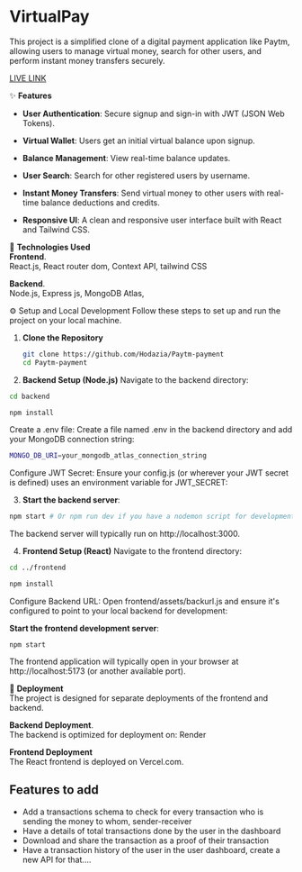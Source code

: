 # VirtualPay
This project is a simplified clone of a digital payment application like Paytm, allowing users to manage virtual money, search for other users, and perform instant money transfers securely. 

[LIVE LINK](https://paytm-payment-eta.vercel.app/)  

✨ **Features**
- **User Authentication**: Secure signup and sign-in with JWT (JSON Web Tokens).

- **Virtual Wallet**: Users get an initial virtual balance upon signup.

- **Balance Management**: View real-time balance updates.

- **User Search**: Search for other registered users by username.

- **Instant Money Transfers**: Send virtual money to other users with real-time balance deductions and credits.

- **Responsive UI**: A clean and responsive user interface built with React and Tailwind CSS.

🚀 **Technologies Used**    
**Frontend**.  
React.js, React router dom, Context API, tailwind CSS

**Backend**.  
Node.js, Express js, MongoDB Atlas, 


⚙️ Setup and Local Development
Follow these steps to set up and run the project on your local machine.

1. **Clone the Repository**
   ```bash
   git clone https://github.com/Hodazia/Paytm-payment
   cd Paytm-payment
   ```

2. **Backend Setup (Node.js)**
Navigate to the backend directory:

```bash
cd backend

npm install
```
Create a .env file:
Create a file named .env in the backend directory and add your MongoDB connection string:

```bash
MONGO_DB_URI=your_mongodb_atlas_connection_string
```

Configure JWT Secret:
Ensure your config.js (or wherever your JWT secret is defined) uses an environment variable for JWT_SECRET:

3. **Start the backend server**:
```bash
npm start # Or npm run dev if you have a nodemon script for development
```

The backend server will typically run on http://localhost:3000.

4. **Frontend Setup (React)**
Navigate to the frontend directory:
```bash
cd ../frontend

npm install
```

Configure Backend URL:
Open frontend/assets/backurl.js and ensure it's configured to point to your local backend for development:

**Start the frontend development server**:

```
npm start
```

The frontend application will typically open in your browser at http://localhost:5173 (or another available port).

🚀 **Deployment**  
The project is designed for separate deployments of the frontend and backend.

**Backend Deployment**.   
The backend is optimized for deployment on: Render

**Frontend Deployment**  
The React frontend is deployed on Vercel.com.

## Features to add
- Add a transactions schema to check for every transaction who is sending the money to whom, sender-receiver   
- Have a details of total transactions done by the user in the dashboard   
- Download and share the transaction as a proof of their transaction   
- Have a transaction history of the user in the user dashboard, create a new API for that....
